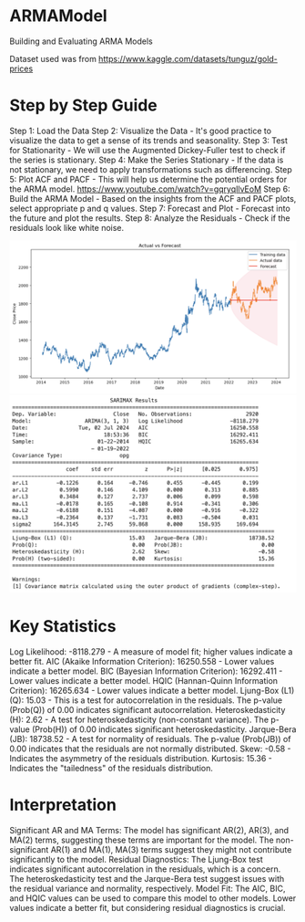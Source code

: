 # ARMAModel
Building and Evaluating ARMA Models

Dataset used was from https://www.kaggle.com/datasets/tunguz/gold-prices

# Step by Step Guide

Step 1: Load the Data
Step 2: Visualize the Data - It's good practice to visualize the data to get a sense of its trends and seasonality.
Step 3: Test for Stationarity - We will use the Augmented Dickey-Fuller test to check if the series is stationary.
Step 4: Make the Series Stationary - If the data is not stationary, we need to apply transformations such as differencing.
Step 5: Plot ACF and PACF - This will help us determine the potential orders for the ARMA model. https://www.youtube.com/watch?v=gqryqIlvEoM
Step 6: Build the ARMA Model - Based on the insights from the ACF and PACF plots, select appropriate p and q values.
Step 7: Forecast and Plot - Forecast into the future and plot the results.
Step 8: Analyze the Residuals - Check if the residuals look like white noise.

<img src="images/1.png" alt="My Image" width="700"/>
<img src="images/2.png" alt="My Image" width="700"/>

# Key Statistics

Log Likelihood: -8118.279 - A measure of model fit; higher values indicate a better fit.
AIC (Akaike Information Criterion): 16250.558 - Lower values indicate a better model.
BIC (Bayesian Information Criterion): 16292.411 - Lower values indicate a better model.
HQIC (Hannan-Quinn Information Criterion): 16265.634 - Lower values indicate a better model.
Ljung-Box (L1) (Q): 15.03 - This is a test for autocorrelation in the residuals. The p-value (Prob(Q)) of 0.00 indicates significant autocorrelation.
Heteroskedasticity (H): 2.62 - A test for heteroskedasticity (non-constant variance). The p-value (Prob(H)) of 0.00 indicates significant heteroskedasticity.
Jarque-Bera (JB): 18738.52 - A test for normality of residuals. The p-value (Prob(JB)) of 0.00 indicates that the residuals are not normally distributed.
Skew: -0.58 - Indicates the asymmetry of the residuals distribution.
Kurtosis: 15.36 - Indicates the "tailedness" of the residuals distribution.

# Interpretation

Significant AR and MA Terms: The model has significant AR(2), AR(3), and MA(2) terms, suggesting these terms are important for the model. The non-significant AR(1) and MA(1), MA(3) terms suggest they might not contribute significantly to the model.
Residual Diagnostics: The Ljung-Box test indicates significant autocorrelation in the residuals, which is a concern. The heteroskedasticity test and the Jarque-Bera test suggest issues with the residual variance and normality, respectively.
Model Fit: The AIC, BIC, and HQIC values can be used to compare this model to other models. Lower values indicate a better fit, but considering residual diagnostics is crucial.
